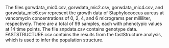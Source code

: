 The files gorwdata_mic0.csv, gorwdata_mic2.csv, gorwdata_mic4.csv,
and gorwdata_mic6.csv represent the growth data of Staphylococcus aureus
at vancomycin concentrations of 0, 2, 4, and 6 micrograms per milliliter,
respectively. There are a total of 99 samples, each with phenotypic values
at 14 time points. The file snpdata.csv contains genotype data.
FASTSTRUCTURE.csv contains the results from the fastStructure analysis,
which is used to infer the population structure.
